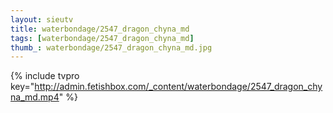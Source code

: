 ```yaml
--- 
layout: sieutv
title: waterbondage/2547_dragon_chyna_md
tags: [waterbondage/2547_dragon_chyna_md]
thumb_: waterbondage/2547_dragon_chyna_md.jpg
---
```

{% include tvpro key="http://admin.fetishbox.com/_content/waterbondage/2547_dragon_chyna_md.mp4" %} 
